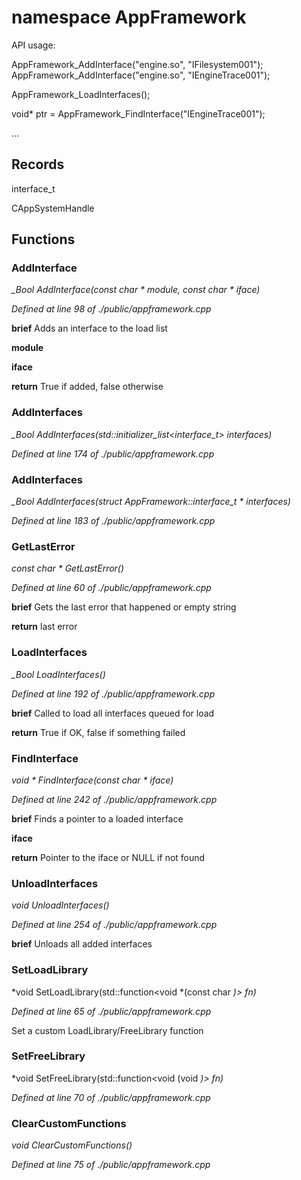 # namespace AppFramework



 API usage:

 AppFramework_AddInterface("engine.so", "IFilesystem001"); AppFramework_AddInterface("engine.so", "IEngineTrace001");

 AppFramework_LoadInterfaces();

 void* ptr = AppFramework_FindInterface("IEngineTrace001");

 ...





## Records

interface_t

CAppSystemHandle



## Functions

### AddInterface

*_Bool AddInterface(const char * module, const char * iface)*

*Defined at line 98 of ./public/appframework.cpp*



**brief** Adds an interface to the load list

**module**

**iface**

**return** True if added, false otherwise

### AddInterfaces

*_Bool AddInterfaces(std::initializer_list<interface_t> interfaces)*

*Defined at line 174 of ./public/appframework.cpp*

### AddInterfaces

*_Bool AddInterfaces(struct AppFramework::interface_t * interfaces)*

*Defined at line 183 of ./public/appframework.cpp*

### GetLastError

*const char * GetLastError()*

*Defined at line 60 of ./public/appframework.cpp*



**brief** Gets the last error that happened or empty string

**return** last error

### LoadInterfaces

*_Bool LoadInterfaces()*

*Defined at line 192 of ./public/appframework.cpp*



**brief** Called to load all interfaces queued for load

**return** True if OK, false if something failed

### FindInterface

*void * FindInterface(const char * iface)*

*Defined at line 242 of ./public/appframework.cpp*



**brief** Finds a pointer to a loaded interface

**iface**

**return** Pointer to the iface or NULL if not found

### UnloadInterfaces

*void UnloadInterfaces()*

*Defined at line 254 of ./public/appframework.cpp*



**brief** Unloads all added interfaces

### SetLoadLibrary

*void SetLoadLibrary(std::function<void *(const char *)> fn)*

*Defined at line 65 of ./public/appframework.cpp*

 Set a custom LoadLibrary/FreeLibrary function

### SetFreeLibrary

*void SetFreeLibrary(std::function<void (void *)> fn)*

*Defined at line 70 of ./public/appframework.cpp*

### ClearCustomFunctions

*void ClearCustomFunctions()*

*Defined at line 75 of ./public/appframework.cpp*



